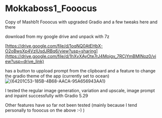 # Mokkaboss1_Fooocus
Copy of Mashb1t Fooocus with upgraded Gradio and a few tweaks here and there

download from my google drive and unpack with 7z

[https://drive.google.com/file/d/1oqNQ0AtEHbX-O2oBwsXp4VzIUsdJRBq6/view?usp=sharing](https://drive.google.com/file/d/1hXvXAyOte7rJ4Moigv_7RCjYmBMINoz0/view?usp=drive_link)

has a button to uppload prompt from the clipboard and a feature to change the gradio theme of the app (currently set to ocean)
![{64201C53-185B-4B68-AACA-95A656943AA1}](https://github.com/user-attachments/assets/611c1c63-511f-4c25-8f68-b94c8aac5bf1)

I tested the regular image generation, variation and upscale, image prompt and inpaint successfully with Gradio 5.29

Other features have so far not been tested (mainly because I tend personally to fooocus on the above :-) )
